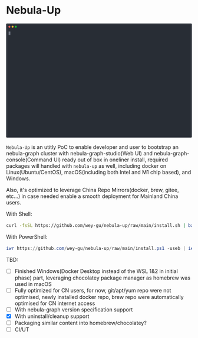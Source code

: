 # Nebula-Up

[![nebula-up demo](./images/nebula-up-demo.svg)](https://asciinema.org/a/407151 "Nebula Up Demo")

`Nebula-Up` is an utitly PoC to enable developer and user to bootstrap an nebula-graph cluster with nebula-graph-studio(Web UI) and nebula-graph-console(Command UI) ready out of box in oneliner install, required packages will handled with `nebula-up` as well, including docker on Linux(Ubuntu/CentOS), macOS(including both Intel and M1 chip based), and Windows.

Also, it's optimized to leverage China Repo Mirrors(docker, brew, gitee, etc...) in case needed enable a smooth deployment for Mainland China users.

With Shell:

```bash
curl -fsSL https://github.com/wey-gu/nebula-up/raw/main/install.sh | bash
```
With PowerShell:
```powershell
iwr https://github.com/wey-gu/nebula-up/raw/main/install.ps1 -useb | iex
```

TBD:
- [ ] Finished Windows(Docker Desktop instead of the WSL 1&2 in initial phase) part, leveraging chocolatey package manager as homebrew was used in macOS
- [ ] Fully optimized for CN users, for now, git/apt/yum repo were not optimised, newly installed docker repo, brew repo were automatically optimised for CN internet access
- [ ] With nebula-graph version specification support
- [x] With uninstall/cleanup support
- [ ] Packaging similar content into homebrew/chocolatey?
- [ ] CI/UT
